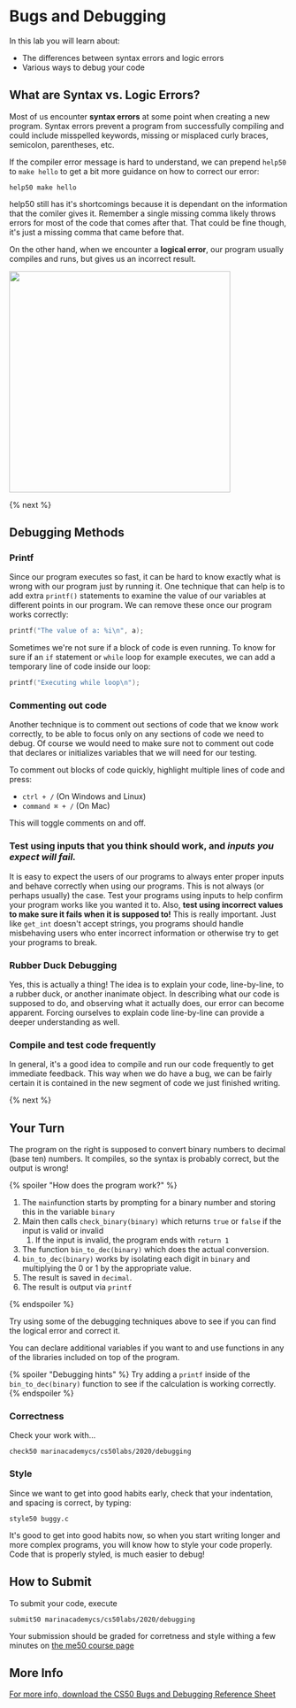 # Bugs and Debugging

In this lab you will learn about:

- The differences between syntax errors and logic errors
- Various ways to debug your code

## What are Syntax vs. Logic Errors?

Most of us encounter **syntax errors** at some point when creating a new program. Syntax errors prevent a program from successfully compiling and could include misspelled keywords, missing or misplaced curly braces, semicolon, parentheses, etc.

If the compiler error message is hard to understand, we can prepend `help50` to `make hello` to get a bit more guidance on how to correct our error:

```
help50 make hello
```
help50 still has it's shortcomings because it is dependant on the information that the comiler gives it. Remember a single missing comma likely throws errors for most of the code that comes after that. That could be fine though, it's just a missing comma that came before that.

On the other hand, when we encounter a **logical error**, our program usually compiles and runs, but gives us an incorrect result.

<img src="https://raw.githubusercontent.com/cs50nestm/cs50labs/2019/debugging/error.gif" width="400px">

{% next %}

## Debugging Methods

### Printf

Since our program executes so fast, it can be hard to know exactly what is wrong with our program just by running it. One technique that can help is to add extra `printf()` statements to examine the value of our variables at different points in our program. We can remove these once our program works correctly:

```c
printf("The value of a: %i\n", a);
```

Sometimes we're not sure if a block of code is even running. To know for sure if an `if` statement or `while` loop for example executes, we can add a temporary line of code inside our loop:

```c
printf("Executing while loop\n");
```

### Commenting out code

Another technique is to comment out sections of code that we know work correctly, to be able to focus only on any sections of code we need to debug. Of course we would need to make sure not to comment out code that declares or initializes variables that we will need for our testing.

To comment out blocks of code quickly, highlight multiple lines of code and press:

* `ctrl + /` (On Windows and Linux)
* `command ⌘ + /` (On Mac)

This will toggle comments on and off.


### Test using inputs that you think should work, and ***inputs you expect will fail.***

It is easy to expect the users of our programs to always enter proper inputs and behave correctly when using our programs. This is not always (or perhaps usually) the case. Test your programs using inputs to help confirm your program works like you wanted it to. Also, **test using incorrect values to make sure it fails when it is supposed to!** This is really important. Just like `get_int` doesn't accept strings, you programs should handle misbehaving users who enter incorrect information or otherwise try to get your programs to break.


### Rubber Duck Debugging

Yes, this is actually a thing! The idea is to explain your code, line-by-line, to a rubber duck, or another inanimate object. In describing what our code is supposed to do, and observing what it actually does, our error can become apparent. Forcing ourselves to explain code line-by-line can provide a deeper understanding as well.


### Compile and test code frequently

In general, it's a good idea to compile and run our code frequently to get immediate feedback. This way when we do have a bug, we can be fairly certain it is contained in the new segment of code we just finished writing.


{% next %}

## Your Turn

The program on the right is supposed to convert binary numbers to decimal (base ten) numbers. It compiles, so the syntax is probably correct, but the output is wrong!

{% spoiler "How does the program work?" %}

1. The `main`function starts by prompting for a binary number and storing this in the variable `binary`
2. Main then calls `check_binary(binary)` which returns `true` or `false` if the input is valid or invalid
    1. If the input is invalid, the program ends with `return 1`
3. The function `bin_to_dec(binary)` which does the actual conversion.
4. `bin_to_dec(binary)` works by isolating each digit in `binary` and multiplying the 0 or 1 by the appropriate value.
5. The result is saved in `decimal`.
6. The result is output via `printf`

{% endspoiler %}

Try using some of the debugging techniques above to see if you can find the logical error and correct it.

You can declare additional variables if you want to and use functions in any of the libraries included on top of the program.

{% spoiler "Debugging hints" %}
Try adding a `printf` inside of the `bin_to_dec(binary)` function to see if the calculation is working correctly.
{% endspoiler %}

### Correctness

Check your work with...

```
check50 marinacademycs/cs50labs/2020/debugging
```

### Style

Since we want to get into good habits early, check that your indentation, and spacing is correct, by typing:

```
style50 buggy.c
```

It's good to get into good habits now, so when you start writing longer and more complex programs, you will know how to style your code properly. Code that is properly styled, is much easier to debug!

## How to Submit

To submit your code, execute

```
submit50 marinacademycs/cs50labs/2020/debugging
```

Your submission should be graded for corretness and style withing a few minutes on [the me50 course page](https://submit.cs50.io/)


## More Info

[For more info, download the CS50 Bugs and Debugging Reference Sheet](https://cs50.harvard.edu/ap/2020/assets/pdfs/bugs_and_debugging.pdf)
